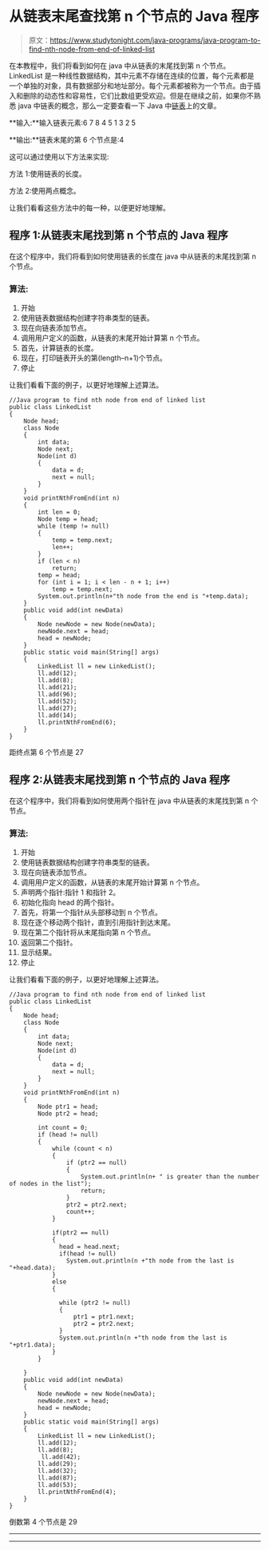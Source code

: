 # 从链表末尾查找第 n 个节点的 Java 程序

> 原文：<https://www.studytonight.com/java-programs/java-program-to-find-nth-node-from-end-of-linked-list>

在本教程中，我们将看到如何在 java 中从链表的末尾找到第 n 个节点。LinkedList 是一种线性数据结构，其中元素不存储在连续的位置，每个元素都是一个单独的对象，具有数据部分和地址部分。每个元素都被称为一个节点。由于插入和删除的动态性和容易性，它们比数组更受欢迎。但是在继续之前，如果你不熟悉 java 中链表的概念，那么一定要查看一下 Java 中[链表](https://www.studytonight.com/java/linkedlist-in-collection-framework.php)上的文章。

**输入:**输入链表元素:6 7 8 4 5 1 3 2 5

**输出:**链表末尾的第 6 个节点是:4

这可以通过使用以下方法来实现:

方法 1:使用链表的长度。

方法 2:使用两点概念。

让我们看看这些方法中的每一种，以便更好地理解。

## 程序 1:从链表末尾找到第 n 个节点的 Java 程序

在这个程序中，我们将看到如何使用链表的长度在 java 中从链表的末尾找到第 n 个节点。

### 算法:

1.  开始
2.  使用链表数据结构创建字符串类型的链表。
3.  现在向链表添加节点。
4.  调用用户定义的函数，从链表的末尾开始计算第 n 个节点。
5.  首先，计算链表的长度。
6.  现在，打印链表开头的第(length–n+1)个节点。
7.  停止

让我们看看下面的例子，以更好地理解上述算法。

```
//Java program to find nth node from end of linked list
public class LinkedList 
{
	Node head; 
	class Node 
	{
		int data;
		Node next;
		Node(int d)
		{
			data = d;
			next = null;
		}
	}
	void printNthFromEnd(int n)
	{
		int len = 0;
		Node temp = head;
	    while (temp != null) 
	    {
			temp = temp.next;
			len++;
		}
		if (len < n)
			return;
		temp = head;
		for (int i = 1; i < len - n + 1; i++)
			temp = temp.next;
		System.out.println(n+"th node from the end is "+temp.data);
	}
	public void add(int newData)
	{
		Node newNode = new Node(newData);
		newNode.next = head;
		head = newNode;
	}
	public static void main(String[] args)
	{
		LinkedList ll = new LinkedList();
		ll.add(12);
		ll.add(8);
		ll.add(21);
		ll.add(96);
        ll.add(52);
        ll.add(27);
        ll.add(14);
		ll.printNthFromEnd(6);
	}
} 
```

距终点第 6 个节点是 27

## 程序 2:从链表末尾找到第 n 个节点的 Java 程序

在这个程序中，我们将看到如何使用两个指针在 java 中从链表的末尾找到第 n 个节点。

### 算法:

1.  开始
2.  使用链表数据结构创建字符串类型的链表。
3.  现在向链表添加节点。
4.  调用用户定义的函数，从链表的末尾开始计算第 n 个节点。
5.  声明两个指针:指针 1 和指针 2。
6.  初始化指向 head 的两个指针。
7.  首先，将第一个指针从头部移动到 n 个节点。
8.  现在逐个移动两个指针，直到引用指针到达末尾。
9.  现在第二个指针将从末尾指向第 n 个节点。
10.  返回第二个指针。
11.  显示结果。
12.  停止

让我们看看下面的例子，以更好地理解上述算法。

```
//Java program to find nth node from end of linked list
public class LinkedList 
{
	Node head; 
	class Node 
	{
		int data;
		Node next;
		Node(int d)
		{
			data = d;
			next = null;
		}
	}
	void printNthFromEnd(int n)
	{
	    Node ptr1 = head;
        Node ptr2 = head;

        int count = 0;
        if (head != null)
        {
            while (count < n)
            {
                if (ptr2 == null)
                {
                    System.out.println(n+ " is greater than the number of nodes in the list");
                    return;
                }
                ptr2 = ptr2.next;
                count++;
            }

            if(ptr2 == null)
            {
              head = head.next;
              if(head != null)
                System.out.println(n +"th node from the last is "+head.data);
            }
            else
            {

              while (ptr2 != null)
              {
                  ptr1 = ptr1.next;
                  ptr2 = ptr2.next;
              }
              System.out.println(n +"th node from the last is "+ptr1.data);
            }
        }

	}
	public void add(int newData)
	{
		Node newNode = new Node(newData);
		newNode.next = head;
		head = newNode;
	}
	public static void main(String[] args)
	{
		LinkedList ll = new LinkedList();
		ll.add(12);
		ll.add(8);
		 ll.add(42);
        ll.add(29);
        ll.add(32);
		ll.add(87);
		ll.add(53);
		ll.printNthFromEnd(4);
	}
} 
```

倒数第 4 个节点是 29

* * *

* * *